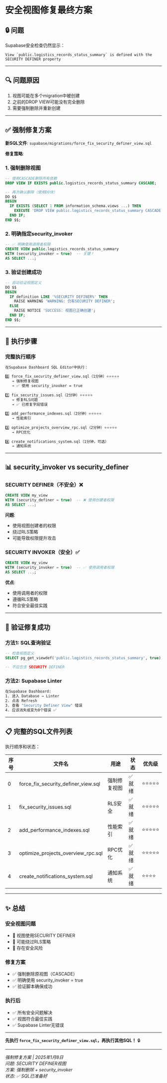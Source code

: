 # 安全视图修复最终方案

## 🔒 问题

Supabase安全检查仍然显示：
```
View `public.logistics_records_status_summary` is defined with the SECURITY DEFINER property
```

---

## 🔍 问题原因

1. 视图可能在多个migration中被创建
2. 之前的DROP VIEW可能没有完全删除
3. 需要强制删除并重新创建

---

## ✅ 强制修复方案

**新SQL文件**: `supabase/migrations/force_fix_security_definer_view.sql`

**修复策略**:

### 1. 强制删除视图
```sql
-- 使用CASCADE删除所有依赖
DROP VIEW IF EXISTS public.logistics_records_status_summary CASCADE;

-- 再次确认删除（使用DO块）
DO $$ 
BEGIN
  IF EXISTS (SELECT 1 FROM information_schema.views ...) THEN
    EXECUTE 'DROP VIEW public.logistics_records_status_summary CASCADE';
  END IF;
END $$;
```

### 2. 明确指定security_invoker
```sql
-- ✅ 明确使用调用者权限
CREATE VIEW public.logistics_records_status_summary 
WITH (security_invoker = true)  -- 关键！
AS SELECT ...;
```

### 3. 验证创建成功
```sql
-- 自动验证视图定义
DO $$ 
BEGIN
  IF definition LIKE '%SECURITY DEFINER%' THEN
    RAISE WARNING 'WARNING: 仍有SECURITY DEFINER';
  ELSE
    RAISE NOTICE 'SUCCESS: 视图已正确创建';
  END IF;
END $$;
```

---

## 🚀 执行步骤

### 完整执行顺序

```bash
在Supabase Dashboard SQL Editor中执行：

0️⃣ force_fix_security_definer_view.sql（1分钟）⭐⭐⭐⭐⭐
   → 强制修复视图
   → ✅ 使用 security_invoker = true
   
1️⃣ fix_security_issues.sql（2分钟）⭐⭐⭐⭐⭐
   → 修复RLS问题
   → ✅ 已修复字段错误
   
2️⃣ add_performance_indexes.sql（2分钟）⭐⭐⭐⭐⭐
   → 性能索引
   
3️⃣ optimize_projects_overview_rpc.sql（2分钟）⭐⭐⭐⭐⭐
   → RPC优化
   
4️⃣ create_notifications_system.sql（1分钟，可选）
   → 通知系统
```

---

## 📊 security_invoker vs security_definer

### SECURITY DEFINER（不安全）❌
```sql
CREATE VIEW my_view 
WITH (security_definer = true)  -- ❌ 使用创建者权限
AS SELECT ...;
```

**问题**:
- 使用视图创建者的权限
- 绕过RLS策略
- 可能导致权限提升攻击

### SECURITY INVOKER（安全）✅
```sql
CREATE VIEW my_view 
WITH (security_invoker = true)  -- ✅ 使用调用者权限
AS SELECT ...;
```

**优点**:
- 使用调用者的权限
- 遵循RLS策略
- 符合安全最佳实践

---

## 🎯 验证修复成功

### 方法1: SQL查询验证
```sql
-- 检查视图定义
SELECT pg_get_viewdef('public.logistics_records_status_summary', true);

-- 不应包含 SECURITY DEFINER
```

### 方法2: Supabase Linter
```bash
在Supabase Dashboard:
1. 进入 Database → Linter
2. 点击 Refresh
3. 查看 "Security Definer View" 错误
4. 应该消失或变为0个错误 ✅
```

---

## 📋 完整的SQL文件列表

执行顺序和状态：

| 序号 | 文件名 | 用途 | 状态 | 优先级 |
|------|--------|------|------|--------|
| 0 | force_fix_security_definer_view.sql | 强制修复视图 | ✅ 就绪 | ⭐⭐⭐⭐⭐ |
| 1 | fix_security_issues.sql | RLS安全 | ✅ 就绪 | ⭐⭐⭐⭐⭐ |
| 2 | add_performance_indexes.sql | 性能索引 | ✅ 就绪 | ⭐⭐⭐⭐⭐ |
| 3 | optimize_projects_overview_rpc.sql | RPC优化 | ✅ 就绪 | ⭐⭐⭐⭐⭐ |
| 4 | create_notifications_system.sql | 通知系统 | ✅ 就绪 | ⭐⭐⭐⭐ |

---

## ✨ 总结

### 安全视图问题
- 🔴 视图使用SECURITY DEFINER
- 🔴 可能绕过RLS策略
- 🔴 存在安全风险

### 修复方案
- ✅ 强制删除原视图（CASCADE）
- ✅ 明确使用 security_invoker = true
- ✅ 验证脚本确保成功

### 执行后
- ✅ 所有安全问题解决
- ✅ 视图符合最佳实践
- ✅ Supabase Linter无错误

---

**先执行 `force_fix_security_definer_view.sql`，再执行其他SQL！** 🔒

---

*强制修复方案 | 2025年1月8日*  
*问题: SECURITY DEFINER视图*  
*方案: 强制删除 + security_invoker*  
*状态: ✅ SQL已准备好*
